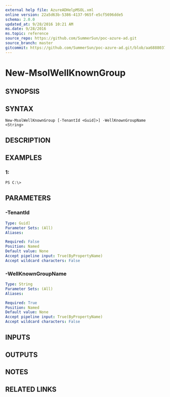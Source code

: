 ```yaml
---
external help file: AzureADHelpMSOL.xml
online version: 22a5d63b-5386-4137-965f-e5cf5696dde5
schema: 2.0.0
updated_at: 9/28/2016 10:21 AM
ms.date: 9/28/2016
ms.topic: reference
source_repo: https://github.com/SummerSun/poc-azure-ad.git
source_branch: master
gitcommit: https://github.com/SummerSun/poc-azure-ad.git/blob/aa68880375be962d5646d6d763347021b391b5c6/Azure%20AD%20Cmdlets/AzureAD/v1.0/New-MsolWellKnownGroup.md
---
```


# New-MsolWellKnownGroup

## SYNOPSIS

## SYNTAX

```
New-MsolWellKnownGroup [-TenantId <Guid]>] -WellKnownGroupName <String>
```

## DESCRIPTION

## EXAMPLES

### 1:
```
PS C:\>
```

## PARAMETERS

### -TenantId
```yaml
Type: Guid]
Parameter Sets: (All)
Aliases: 

Required: False
Position: Named
Default value: None
Accept pipeline input: True(ByPropertyName)
Accept wildcard characters: False
```

### -WellKnownGroupName
```yaml
Type: String
Parameter Sets: (All)
Aliases: 

Required: True
Position: Named
Default value: None
Accept pipeline input: True(ByPropertyName)
Accept wildcard characters: False
```

## INPUTS

## OUTPUTS

## NOTES

## RELATED LINKS

